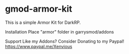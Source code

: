# gmod-armor-kit
This is a simple Armor Kit for DarkRP.

Installation
Place "armor" folder in garrysmod/addons

Support
Like my Addons? Consider Donating to my Paypal! https://www.paypal.me/Xenvious
